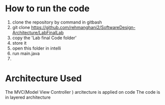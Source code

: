 # How to run the code
1. clone the repository by command in gitbash
2. git clone  https://github.com/rehmanghani2/SoftwareDesign-Architecture/LabFinalLab
3. copy the 'Lab final Code folder'
4. store it
5. open this folder in intelli
6. run main.java
7. 
# Architecture Used
 The MVC(Model View Controller ) arcitecture is applied on code
 The code is in layered architecture
